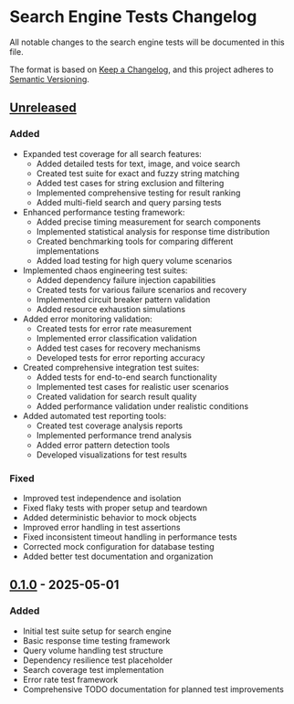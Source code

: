 # Search Engine Tests Changelog

All notable changes to the search engine tests will be documented in this file.

The format is based on [Keep a Changelog](https://keepachangelog.com/en/1.1.0/),
and this project adheres to [Semantic Versioning](https://semver.org/spec/v2.0.0.html).

## [Unreleased]

### Added

- Expanded test coverage for all search features:
  - Added detailed tests for text, image, and voice search
  - Created test suite for exact and fuzzy string matching
  - Added test cases for string exclusion and filtering
  - Implemented comprehensive testing for result ranking
  - Added multi-field search and query parsing tests
- Enhanced performance testing framework:
  - Added precise timing measurement for search components
  - Implemented statistical analysis for response time distribution
  - Created benchmarking tools for comparing different implementations
  - Added load testing for high query volume scenarios
- Implemented chaos engineering test suites:
  - Added dependency failure injection capabilities
  - Created tests for various failure scenarios and recovery
  - Implemented circuit breaker pattern validation
  - Added resource exhaustion simulations
- Added error monitoring validation:
  - Created tests for error rate measurement
  - Implemented error classification validation
  - Added test cases for recovery mechanisms
  - Developed tests for error reporting accuracy
- Created comprehensive integration test suites:
  - Added tests for end-to-end search functionality
  - Implemented test cases for realistic user scenarios
  - Created validation for search result quality
  - Added performance validation under realistic conditions
- Added automated test reporting tools:
  - Created test coverage analysis reports
  - Implemented performance trend analysis
  - Added error pattern detection tools
  - Developed visualizations for test results

### Fixed

- Improved test independence and isolation
- Fixed flaky tests with proper setup and teardown
- Added deterministic behavior to mock objects
- Improved error handling in test assertions
- Fixed inconsistent timeout handling in performance tests
- Corrected mock configuration for database testing
- Added better test documentation and organization

## [0.1.0] - 2025-05-01

### Added

- Initial test suite setup for search engine
- Basic response time testing framework
- Query volume handling test structure
- Dependency resilience test placeholder
- Search coverage test implementation
- Error rate test framework
- Comprehensive TODO documentation for planned test improvements

[unreleased]: https://github.com/kylerose1946/american_law_search/compare/search-engine-tests-v0.1.0...HEAD
[0.1.0]: https://github.com/kylerose1946/american_law_search/releases/tag/search-engine-tests-v0.1.0